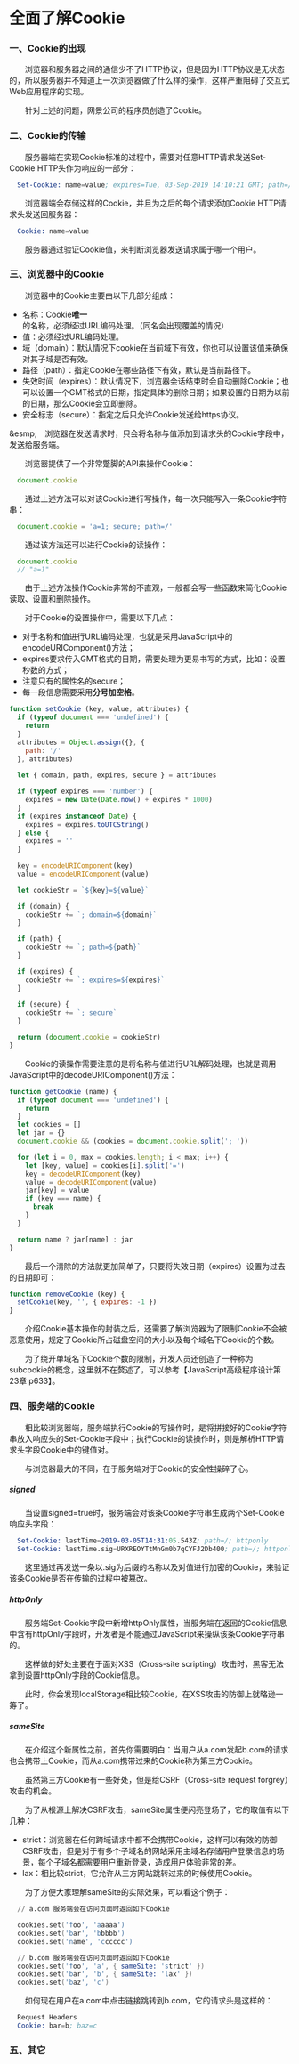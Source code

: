 # 全面了解Cookie

### 一、Cookie的出现

  &emsp;&emsp;浏览器和服务器之间的通信少不了HTTP协议，但是因为HTTP协议是无状态的，所以服务器并不知道上一次浏览器做了什么样的操作，这样严重阻碍了交互式Web应用程序的实现。

  &emsp;&emsp;针对上述的问题，网景公司的程序员创造了Cookie。


### 二、Cookie的传输

  &emsp;&emsp;服务器端在实现Cookie标准的过程中，需要对任意HTTP请求发送Set-Cookie HTTP头作为响应的一部分：

```s
  Set-Cookie: name=value; expires=Tue, 03-Sep-2019 14:10:21 GMT; path=/; domain=.xxx.com;
```

  &emsp;&emsp;浏览器端会存储这样的Cookie，并且为之后的每个请求添加Cookie HTTP请求头发送回服务器：

```s
  Cookie: name=value
```

  &emsp;&emsp;服务器通过验证Cookie值，来判断浏览器发送请求属于哪一个用户。


### 三、浏览器中的Cookie

  &emsp;&emsp;浏览器中的Cookie主要由以下几部分组成：

  - 名称：Cookie**唯一**的名称，必须经过URL编码处理。（同名会出现覆盖的情况）
  - 值：必须经过URL编码处理。
  - 域（domain）：默认情况下cookie在当前域下有效，你也可以设置该值来确保对其子域是否有效。
  - 路径（path）：指定Cookie在哪些路径下有效，默认是当前路径下。
  - 失效时间（expires）：默认情况下，浏览器会话结束时会自动删除Cookie；也可以设置一个GMT格式的日期，指定具体的删除日期；如果设置的日期为以前的日期，那么Cookie会立即删除。
  - 安全标志（secure）：指定之后只允许Cookie发送给https协议。

  &esmp;&emsp;浏览器在发送请求时，只会将名称与值添加到请求头的Cookie字段中，发送给服务端。

  &emsp;&emsp;浏览器提供了一个非常蹩脚的API来操作Cookie：

```JavaScript
  document.cookie
```

  &emsp;&emsp;通过上述方法可以对该Cookie进行写操作，每一次只能写入一条Cookie字符串：

```JavaScript
  document.cookie = 'a=1; secure; path=/'
```

  &emsp;&emsp;通过该方法还可以进行Cookie的读操作：

```JavaScript
  document.cookie
  // "a=1"
```

  &emsp;&emsp;由于上述方法操作Cookie非常的不直观，一般都会写一些函数来简化Cookie读取、设置和删除操作。

  &emsp;&emsp;对于Cookie的设置操作中，需要以下几点：

  - 对于名称和值进行URL编码处理，也就是采用JavaScript中的encodeURIComponent()方法；
  - expires要求传入GMT格式的日期，需要处理为更易书写的方式，比如：设置秒数的方式；
  - 注意只有的属性名的secure；
  - 每一段信息需要采用**分号加空格**。

```JavaScript
function setCookie (key, value, attributes) {
  if (typeof document === 'undefined') {
    return
  }
  attributes = Object.assign({}, {
    path: '/'
  }, attributes)
  
  let { domain, path, expires, secure } = attributes

  if (typeof expires === 'number') {
    expires = new Date(Date.now() + expires * 1000)
  }
  if (expires instanceof Date) {
    expires = expires.toUTCString()
  } else {
    expires = ''
  }
  
  key = encodeURIComponent(key)
  value = encodeURIComponent(value)

  let cookieStr = `${key}=${value}`

  if (domain) {
    cookieStr += `; domain=${domain}`
  }

  if (path) {
    cookieStr += `; path=${path}`
  }

  if (expires) {
    cookieStr += `; expires=${expires}`
  }
  
  if (secure) {
    cookieStr += `; secure`
  }

  return (document.cookie = cookieStr)
}
```

  &emsp;&emsp;Cookie的读操作需要注意的是将名称与值进行URL解码处理，也就是调用JavaScript中的decodeURIComponent()方法：

```JavaScript
function getCookie (name) {
  if (typeof document === 'undefined') {
    return
  }
  let cookies = []
  let jar = {}
  document.cookie && (cookies = document.cookie.split('; '))

  for (let i = 0, max = cookies.length; i < max; i++) {
    let [key, value] = cookies[i].split('=')
    key = decodeURIComponent(key)
    value = decodeURIComponent(value)
    jar[key] = value
    if (key === name) {
      break
    }
  }

  return name ? jar[name] : jar
}
```

  &emsp;&emsp;最后一个清除的方法就更加简单了，只要将失效日期（expires）设置为过去的日期即可：

```JavaScript
function removeCookie (key) {
  setCookie(key, '', { expires: -1 })
}
```

  &emsp;&emsp;介绍Cookie基本操作的封装之后，还需要了解浏览器为了限制Cookie不会被恶意使用，规定了Cookie所占磁盘空间的大小以及每个域名下Cookie的个数。

  &emsp;&emsp;为了绕开单域名下Cookie个数的限制，开发人员还创造了一种称为subcookie的概念，这里就不在赘述了，可以参考【JavaScript高级程序设计第23章 p633】。

### 四、服务端的Cookie

  &emsp;&emsp;相比较浏览器端，服务端执行Cookie的写操作时，是将拼接好的Cookie字符串放入响应头的Set-Cookie字段中；执行Cookie的读操作时，则是解析HTTP请求头字段Cookie中的键值对。

  &emsp;&emsp;与浏览器最大的不同，在于服务端对于Cookie的安全性操碎了心。

##### signed

  &emsp;&emsp;当设置signed=true时，服务端会对该条Cookie字符串生成两个Set-Cookie响应头字段：

```s
  Set-Cookie: lastTime=2019-03-05T14:31:05.543Z; path=/; httponly
  Set-Cookie: lastTime.sig=URXREOYTtMnGm0b7qCYFJ2Db400; path=/; httponly
```

  &emsp;&emsp;这里通过再发送一条以.sig为后缀的名称以及对值进行加密的Cookie，来验证该条Cookie是否在传输的过程中被篡改。

##### httpOnly

  &emsp;&emsp;服务端Set-Cookie字段中新增httpOnly属性，当服务端在返回的Cookie信息中含有httpOnly字段时，开发者是不能通过JavaScript来操纵该条Cookie字符串的。

  &emsp;&emsp;这样做的好处主要在于面对XSS（Cross-site scripting）攻击时，黑客无法拿到设置httpOnly字段的Cookie信息。

  &emsp;&emsp;此时，你会发现localStorage相比较Cookie，在XSS攻击的防御上就略逊一筹了。

##### sameSite

  &emsp;&emsp;在介绍这个新属性之前，首先你需要明白：当用户从a.com发起b.com的请求也会携带上Cookie，而从a.com携带过来的Cookie称为第三方Cookie。

  &emsp;&emsp;虽然第三方Cookie有一些好处，但是给CSRF（Cross-site request forgrey）攻击的机会。

  &emsp;&emsp;为了从根源上解决CSRF攻击，sameSite属性便闪亮登场了，它的取值有以下几种：

  - strict：浏览器在任何跨域请求中都不会携带Cookie，这样可以有效的防御CSRF攻击，但是对于有多个子域名的网站采用主域名存储用户登录信息的场景，每个子域名都需要用户重新登录，造成用户体验非常的差。
  - lax：相比较strict，它允许从三方网站跳转过来的时候使用Cookie。

  &emsp;&emsp;为了方便大家理解sameSite的实际效果，可以看这个例子：

```s
  // a.com 服务端会在访问页面时返回如下Cookie

  cookies.set('foo', 'aaaaa')
  cookies.set('bar', 'bbbbb')
  cookies.set('name', 'cccccc')

  // b.com 服务端会在访问页面时返回如下Cookie
  cookies.set('foo', 'a', { sameSite: 'strict' })
  cookies.set('bar', 'b', { sameSite: 'lax' })
  cookies.set('baz', 'c')
```

  &emsp;&emsp;如何现在用户在a.com中点击链接跳转到b.com，它的请求头是这样的：

```s
  Request Headers
  Cookie: bar=b; baz=c
```

### 五、其它

  







